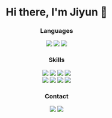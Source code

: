<h1 align="center"><b> Hi there, I'm Jiyun 👋  </b></h3>

<h3 align="center"><b> Languages </b></h3>
<p align="center">
<img src="https://img.shields.io/badge/python-3670A0?style=flat&logo=python&logoColor=ffdd54"/>
<img src= "https://img.shields.io/badge/java-%23ED8B00.svg?style=flat&logo=openjdk&logoColor=white"/>                                                                                    
<img src="https://img.shields.io/badge/c++-%2300599C.svg?style=flat&logo=c%2B%2B&logoColor=white"/>                                                                                                        
</p>

<h3 align="center"><b> Skills </b></h3>
<p align="center">
<img src="https://img.shields.io/badge/python-3670A0?style=flat&logo=python&logoColor=ffdd54"/>
<img src= "https://img.shields.io/badge/java-%23ED8B00.svg?style=flat&logo=openjdk&logoColor=white"/>                                                                                    
<img src="https://img.shields.io/badge/c++-%2300599C.svg?style=flat&logo=c%2B%2B&logoColor=white"/>   
<img src= "https://img.shields.io/badge/TensorFlow-%23FF6F00.svg?style=flat&logo=TensorFlow&logoColor=white"/>
    <br>
<img src ="https://img.shields.io/badge/scikit--learn-%23F7931E.svg?style=flat&logo=scikit-learn&logoColor=white"/>
<img src= "https://img.shields.io/badge/PyTorch-%23EE4C2C.svg?style=flat&logo=PyTorch&logoColor=white"/>
<img src ="https://img.shields.io/badge/spring-%236DB33F.svg?style=flat&logo=spring&logoColor=white"/>
<img src = "https://img.shields.io/badge/mysql-%2300f.svg?style=flat&logo=mysql&logoColor=white"/>
</p>

<h3 align="center"><b> Contact </b></h3>
<p align="center">
<a href="mailto:jiyunbae36@gmail.com"><img src="https://img.shields.io/badge/Gmail-D14836?style=flat&logo=gmail&logoColor=white&link=mailto:jiyunbae36@gmail.com"/></a>
<a href="https://www.linkedin.com/in/jiyun-bae-33568221a/" target="_blank">
<img src="https://img.shields.io/badge/-LinkedIn-blue?style=flat-square&logo=Linkedin&logoColor=white"/></a>

</p>
                                                                                                                                                   

<!--
**jiyunBae007/jiyunBae007** is a ✨ _special_ ✨ repository because its `README.md` (this file) appears on your GitHub profile.

Here are some ideas to get you started:

- 🔭 I’m currently working on ...
- 🌱 I’m currently learning ...
- 👯 I’m looking to collaborate on ...
- 🤔 I’m looking for help with ...
- 💬 Ask me about ...
- 📫 How to reach me: ...
- 😄 Pronouns: ...
- ⚡ Fun fact: ...
-->
